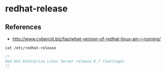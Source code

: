 # redhat-release

## References
* http://www.cyberciti.biz/faq/what-version-of-redhat-linux-am-i-running/

```
cat /etc/redhat-release
```
```c
/*
Red Hat Enterprise Linux Server release 6.7 (Santiago)
*/
```
